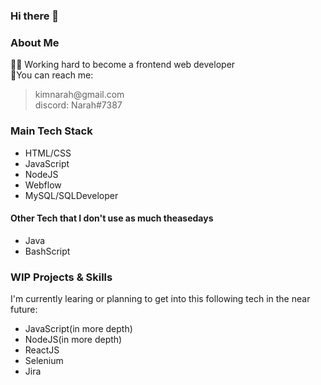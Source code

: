 ### Hi there 👋

<!--
**knarah/knarah** is a ✨ _special_ ✨ repository because its `README.md` (this file) appears on your GitHub profile.

Here are some ideas to get you started:

- 🔭 I’m currently working on ...
- 🌱 I’m currently learning ...
- 👯 I’m looking to collaborate on ...
- 🤔 I’m looking for help with ...
- 💬 Ask me about ...
- 📫 How to reach me: ...
- 😄 Pronouns: ...
- ⚡ Fun fact: ...
-->
<h3>About Me</h3>
👩‍💻 Working hard to become a frontend web developer</br>
🙌You can reach me:</br> 
<blockquote >kimnarah@gmail.com</br> 
discord: Narah#7387</br></blockquote> 


<h3>Main Tech Stack</h3>
<ul>
  <li>HTML/CSS</li>
  <li>JavaScript</li>
  <li>NodeJS</li>
  <li>Webflow</li>
  <li>MySQL/SQLDeveloper</li>
</ul>
<h4>Other Tech that I don't use as much theasedays</h4>
<ul>
  <li>Java</li>
  <li>BashScript</li>
</ul>


<h3>WIP Projects & Skills</h3>
I'm currently learing or planning to get into this following tech in the near future:

<ul>
  <li>JavaScript(in more depth)</li>
  <li>NodeJS(in more depth)</li>
  <li>ReactJS</li>
  <li>Selenium</li>
  <li>Jira</li>
</ul>

